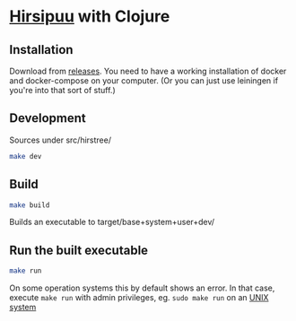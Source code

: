 # [Hirsipuu](https://en.wikipedia.org/wiki/Hangman_%28game%29) with Clojure

## Installation

Download from [releases](https://github.com/JaniAnttonen/hirstree/releases).
You need to have a working installation of docker and docker-compose on your computer.
(Or you can just use leiningen if you're into that sort of stuff.)

## Development
Sources under src/hirstree/


```bash
make dev
```

## Build
```bash
make build
```
Builds an executable to target/base+system+user+dev/

## Run the built executable
```bash
make run 
```
On some operation systems this by default shows an error. In that case, execute ```make run``` with admin privileges, eg. ```sudo make run``` on an [UNIX system](https://www.reddit.com/r/itsaunixsystem/)
